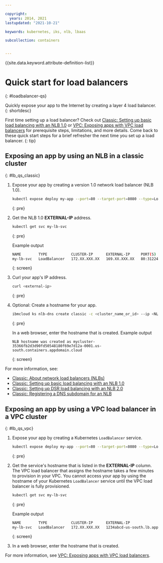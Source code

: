 ```yaml
---

copyright: 
  years: 2014, 2021
lastupdated: "2021-10-21"

keywords: kubernetes, iks, nlb, lbaas

subcollection: containers


---
```


{{site.data.keyword.attribute-definition-list}}


# Quick start for load balancers
{: #loadbalancer-qs}

Quickly expose your app to the Internet by creating a layer 4 load balancer.
{: shortdesc}

First time setting up a load balancer? Check out [Classic: Setting up basic load balancing with an NLB 1.0](/docs/containers?topic=containers-loadbalancer) or [VPC: Exposing apps with VPC load balancers](/docs/containers?topic=containers-vpc-lbaas) for prerequisite steps, limitations, and more details. Come back to these quick start steps for a brief refresher the next time you set up a load balancer.
{: tip}

## Exposing an app by using an NLB in a classic cluster
{: #lb_qs_classic}

1. Expose your app by creating a version 1.0 network load balancer (NLB 1.0).
    ```sh
    kubectl expose deploy my-app --port=80 --target-port=8080 --type=LoadBalancer --name my-lb-svc
    ```
    {: pre}

2. Get the NLB 1.0 **EXTERNAL-IP** address.
    ```sh
    kubectl get svc my-lb-svc
    ```
    {: pre}

    Example output

    ```sh
    NAME        TYPE           CLUSTER-IP      EXTERNAL-IP     PORT(S)        AGE
    my-lb-svc   LoadBalancer   172.XX.XXX.XX   169.XX.XXX.XX   80:31224/TCP   23s
    ```
    {: screen}

3. Curl your app's IP address.
    ```sh
    curl <external-ip>
    ```
    {: pre}

4. Optional: Create a hostname for your app.
    ```sh
    ibmcloud ks nlb-dns create classic -c <cluster_name_or_id> --ip <NLB_IP>
    ```
    {: pre}

    In a web browser, enter the hostname that is created. Example output
    ```
    NLB hostname was created as mycluster-35366fb2d3d90fd50548180f69e7d12a-0001.us-south.containers.appdomain.cloud
    ```
    {: screen}

For more information, see:
* [Classic: About network load balancers (NLBs)](/docs/containers?topic=containers-loadbalancer-about)
* [Classic: Setting up basic load balancing with an NLB 1.0](/docs/containers?topic=containers-loadbalancer)
* [Classic: Setting up DSR load balancing with an NLB 2.0](/docs/containers?topic=containers-loadbalancer-v2)
* [Classic: Registering a DNS subdomain for an NLB](/docs/containers?topic=containers-loadbalancer_hostname)

## Exposing an app by using a VPC load balancer in a VPC cluster
{: #lb_qs_vpc}

1. Expose your app by creating a Kubernetes `LoadBalancer` service.
    ```sh
    kubectl expose deploy my-app --port=80 --target-port=8080 --type=LoadBalancer --name my-lb-svc
    ```
    {: pre}

2. Get the service's hostname that is listed in the **EXTERNAL-IP** column. The VPC load balancer that assigns the hostname takes a few minutes to provision in your VPC. You cannot access your app by using the hostname of your Kubernetes `LoadBalancer` service until the VPC load balancer is fully provisioned.
    ```sh
    kubectl get svc my-lb-svc
    ```
    {: pre}

    Example output

    ```sh
    NAME        TYPE           CLUSTER-IP      EXTERNAL-IP                            PORT(S)        AGE
    my-lb-svc   LoadBalancer   172.XX.XXX.XX   1234abcd-us-south.lb.appdomain.cloud   80:31224/TCP   23s
    ```
    {: screen}

3. In a web browser, enter the hostname that is created.

For more information, see [VPC: Exposing apps with VPC load balancers](/docs/containers?topic=containers-vpc-lbaas).




